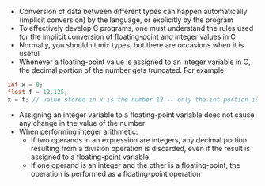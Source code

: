 - Conversion of data between different types can happen automatically (implicit conversion) by the language, or explicitly by the program
- To effectively develop C programs, one must understand the rules used for the implicit conversion of floating-point and integer values in C
- Normally, you shouldn’t mix types, but there are occasions when it is useful
- Whenever a floating-point value is assigned to an integer variable in C, the decimal portion of the number gets truncated. For example:
```C
int x = 0;
float f = 12.125;
x = f; // value stored in x is the number 12 -- only the int portion is stored
```
- Assigning an integer variable to a floating-point variable does not cause any change in the value of the number
- When performing integer arithmetic:
	- If two operands in an expression are integers, any decimal portion resulting from a division operation is discarded, even if the result is assigned to a floating-point variable
	- If one operand is an integer and the other is a floating-point, the operation is performed as a floating-point operation